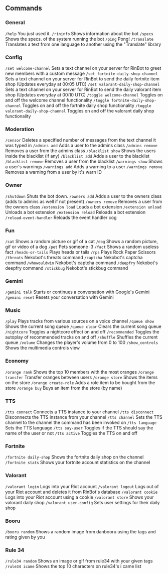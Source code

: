 ## Commands

### General
 `/help` You just used it.
 `/rininfo`  Shows information about the bot
 `/specs`  Shows the specs. of the system running the bot
 `/ping`  Pong!
 `/translate` Translates a text from one language to another using the "Translate" library

### Config
 `/set welcome-channel` Sets a text channel on your server for RinBot to greet new members with a custom message
 `/set fortnite-daily-shop-channel` Sets a text channel on your server for RinBot to send the daily fortnite item shop (Updates everyday at 00:05 UTC)
 `/set valorant-daily-shop-channel` Sets a text channel on your server for RinBot to send the daily valorant item shop (Updates everyday at 00:10 UTC)
 `/toggle welcome-channel` Toggles on and off the welcome channel functionality
 `/toggle fortnite-daily-shop-channel` Toggles on and off the fortnite daily shop functionality
 `/toggle valorant-daily-shop-channel` Toggles on and off the valorant daily shop functionality

### Moderation
 `/censor` Deletes a specified number of messages from the text channel it was typed in
 `/admins add` Adds a user to the admins class
 `/admins remove` Removes a user from the admins class
 `/blacklist show` Shows the users inside the blacklist (if any)
 `/blacklist add` Adds a user to the blacklist
 `/blacklist remove` Removes a user from the blacklist
 `/warnings show` Shows a user's warnings
 `/warnings add` Adds a warning to a user
 `/warnings remove` Removes a warning from a user by it's warn ID

### Owner
 `/shutdown`  Shuts the bot down.
 `/owners add` Adds a user to the owners class (adds to admins as well if not present)
 `/owners remove` Removes a user from the owners class 
 `/extension load` Loads a bot extension
 `/extension unload` Unloads a bot extension
 `/extension reload` Reloads a bot extension
 `/reload-event-handler` Reloads the event handler cog

### Fun
 `/cat` Shows a random picture or gif of a cat
 `/dog` Shows a random picture, gif or video of a dog
 `/pet` Pets someone :3
 `/fact` Shows a random useless fact
 `/heads-or-tails`  Plays heads or tails
 `/rps`  Plays Rock Paper Scissors
 `/threats` Nekobot's threats command
 `/captcha` Nekobot's captcha command
 `/whowouldwin` Nekobot's captcha command
 `/deepfry` Nekobot's deepfry command
 `/stickbug` Nekobot's stickbug command

### Gemini
 `/gemini talk` Starts or continues a conversation with Google's Gemini
 `/gemini reset` Resets your conversation with Gemini

### Music
 `/play` Plays tracks from various sources on a voice channel
 `/queue show` Shows the current song queue
 `/queue clear` Clears the current song queue
 `/nightcore` Toggles a nightcore effect on and off
 `/recommended` Toggles the autoplay of recommended tracks on and off
 `/shuffle` Shuffles the current queue
 `/volume` Changes the player's volume from 0 to 100
 `/show_controls` Shows the multimedia controls view

### Economy
 `/orange rank`  Shows the top 10 members with the most oranges
 `/orange transfer`  Transfer oranges between users
 `/orange store`  Shows the items on the store
 `/orange create-role`  Adds a role item to be bought from the store
 `/orange buy`  Buys an item from the store (by name)

### TTS
 `/tts connect`  Connects a TTS instance to your channel
 `/tts disconnect`  Disconnects the TTS instance from your channel
 `/tts channel`  Sets the TTS channel to the channel the command has been invoked on
 `/tts language`  Sets the TTS language
 `/tts say-user`  Toggles if the TTS should say the name of the user or not
 `/tts active`  Toggles the TTS on and off

### Fortnite
 `/fortnite daily-shop`  Shows the fortnite daily shop on the channel
 `/fortnite stats`  Shows your fortnite account statistics on the channel

### Valorant
 `/valorant login` Logs into your Riot account
 `/valorant logout` Logs out of your Riot account and deletes it from RinBot's database
 `/valorant cookie` Logs into your Riot account using a cookie
 `/valorant store` Shows your valorant daily shop
 `/valorant user-config` Sets user settings for their daily shop

### Booru
 `/booru random`  Shows a random image from danbooru using the tags and rating given by you

### Rule 34
 `/rule34 random`  Shows an image or gif from rule34 with your given tags
 `/rule34 icame`  Shows the top 10 characters on rule34's i came list